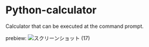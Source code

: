 # Python-calculator
Calculator that can be executed at the command prompt.

prebiew:
![スクリーンショット (17)](https://user-images.githubusercontent.com/101379299/215162145-1a0e8d79-7a68-4027-aba7-2f8bee111e5a.png)
